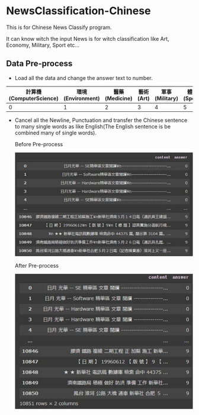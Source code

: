 # NewsClassification-Chinese
This is for Chinese News Classify program. 

It can know witch the input News is for witch classification like Art, Economy, Military, Sport etc...

## Data Pre-process
- Load all the data and change the answer text to number.

 | 計算機(ComputerScience) | 環境(Environment) | 醫藥(Medicine) | 藝術(Art) | 軍事(Military) | 體育(Sport) | 經濟(Economy) | 教育(Education) | 政治(Politics) | 交通(Traffic) |
 |---------|---------|---------|---------|---------|---------|---------|---------|---------|---------|
 | 0 | 1 | 2 | 3 | 4 | 5 | 6 | 7 | 8 | 9 |


- Cancel all the Newline, Punctuation and transfer the Chinese sentence to many single words as like English(The English sentence is be combined many of single words).

  Before Pre-process
  
  ![alt text](https://raw.githubusercontent.com/ahoucbvtw/NewsClassification-Chinese/main/Picture/448788.jpg "Before Pre-process")
  
  After Pre-process
  
  ![alt text](https://raw.githubusercontent.com/ahoucbvtw/NewsClassification-Chinese/main/Picture/888786.jpg "After Pre-process")

